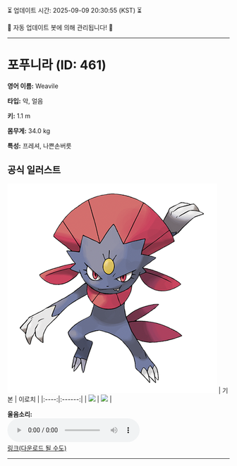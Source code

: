 
⏳ 업데이트 시간: 2025-09-09 20:30:55 (KST) ⏳

🤖 자동 업데이트 봇에 의해 관리됩니다! 🤖

---

# 포푸니라 (ID: 461)
**영어 이름:** Weavile

**타입:** 악, 얼음

**키:** 1.1 m

**몸무게:** 34.0 kg

**특성:** 프레셔, 나쁜손버릇

## 공식 일러스트
![](https://raw.githubusercontent.com/PokeAPI/sprites/master/sprites/pokemon/other/official-artwork/461.png)
| 기본 | 이로치 |
|:----:|:------:|
| <img src="http://play.pokemonshowdown.com/sprites/ani/weavile.gif" width="200"> | <img src="http://play.pokemonshowdown.com/sprites/ani-shiny/weavile.gif" width="200"> |

**울음소리:**<br><audio controls src="https://raw.githubusercontent.com/PokeAPI/cries/main/cries/pokemon/latest/461.ogg"></audio><br> [링크(다운로드 될 수도)](https://raw.githubusercontent.com/PokeAPI/cries/main/cries/pokemon/latest/461.ogg)


---
